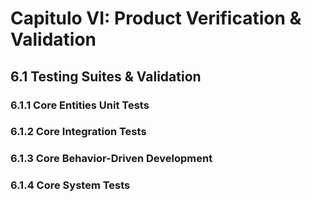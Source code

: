 # Capitulo VI: Product Verification & Validation

## 6.1 Testing Suites & Validation
### 6.1.1 Core Entities Unit Tests
### 6.1.2 Core Integration Tests
### 6.1.3 Core Behavior-Driven Development
### 6.1.4 Core System Tests

